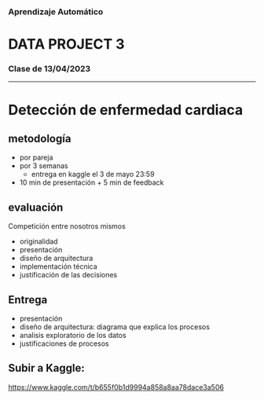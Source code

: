 ### Aprendizaje Automático
# DATA PROJECT 3
### Clase de 13/04/2023
---

# Detección de enfermedad cardiaca

## metodología
- por pareja
- por 3 semanas
    - entrega en kaggle el 3 de mayo 23:59
- 10 min de presentación + 5 min de feedback

## evaluación
Competición entre nosotros mismos

- originalidad
- presentación
- diseño de arquitectura
- implementación técnica
- justificación de las decisiones

## Entrega
- presentación
- diseño de arquitectura: diagrama que explica los procesos
- analisis exploratorio de los datos
- justificaciones de procesos

## Subir a Kaggle:
https://www.kaggle.com/t/b655f0b1d9994a858a8aa78dace3a506

